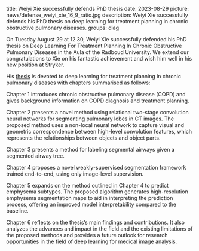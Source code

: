 title: Weiyi Xie successfully defends PhD thesis
date: 2023-08-29
picture: news/defense_weiyi_xie_16_9_ratio.jpg
description: Weiyi Xie successfully defends his PhD thesis on deep learning for treatment planning in chronic obstructive pulmonary diseases.
groups: diag


On Tuesday August 29 at 12.30, Weiyi Xie successfully defended his PhD thesis on Deep Learning For Treatment Planning In Chronic Obstructive Pulmonary Diseases in the Aula of the Radboud University.  We extend our congratulations to Xie on his fantastic achievement and wish him well in his new position at Stryker.

His [thesis](https://www.diagnijmegen.nl/publications/xie23a/) is devoted to deep learning for treatment planning in chronic pulmonary diseases with chapters summarised as follows:   

Chapter 1 introduces chronic obstructive pulmonary disease (COPD) and gives background information on COPD diagnosis and treatment planning.

Chapter 2 presents a novel method using relational two-stage convolution neural networks for segmenting pulmonary lobes in CT images. The proposed method uses a non-local neural network to capture visual and geometric correspondence between high-level convolution features, which represents the relationships between objects and object parts.

Chapter 3 presents a method for labeling segmental airways given a segmented airway tree.

Chapter 4 proposes a novel weakly-supervised segmentation framework trained end-to-end, using only image-level supervision. 

Chapter 5 expands on the method outlined in Chapter 4 to predict emphysema subtypes. The proposed algorithm generates high-resolution emphysema segmentation maps to aid in interpreting the prediction process, offering an improved model interpretability compared to the baseline.

Chapter 6 reflects on the thesis’s main findings and contributions. It also analyzes the advances and impact in the field and the existing limitations of the proposed methods and provides a future outlook for research opportunities in the field of deep learning for medical image analysis.
